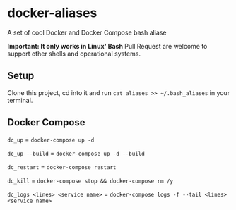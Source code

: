 # docker-aliases
A set of cool Docker and Docker Compose bash aliase

**Important: It only works in Linux' Bash** Pull Request are welcome to support other shells and operational systems.

## Setup
Clone this project, cd into it and run `cat aliases >> ~/.bash_aliases` in your terminal.

## Docker Compose
`dc_up` = `docker-compose up -d`

`dc_up --build` = `docker-compose up -d --build`

`dc_restart` = `docker-compose restart`

`dc_kill` = `docker-compose stop && docker-compose rm /y`

`dc_logs <lines> <service name>` = `docker-compose logs -f --tail <lines> <service name>`
